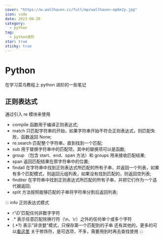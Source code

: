 ```yaml
---
cover: "https://w.wallhaven.cc/full/mp/wallhaven-mp6e2y.jpg"
icon: code
date: 2023-08-20
category:
  - python
tag:
  - python进阶
star: true
sticky: true
---
```


# Python

在学习菜鸟教程上 python 进阶的一些笔记

<!-- more -->

## 正则表达式

通过引入 re 模块来使用

- compile 函数用于编译正则表达式;
- match 只匹配字符串的开始，如果字符串开始不符合正则表达式，则匹配失败，函数返回 None;
- re.search 匹配整个字符串，直到找到一个匹配;
- sub 用于替换字符串中的匹配项，其中的替换项可以是函数;
- group （包含 start、end、span 方法）和 groups 用来接收匹配结果;
- span 返回匹配结果在原字符串中的位置;
- findall 在字符串中找到正则表达式所匹配的所有子串，并返回一个列表，如果有多个匹配模式，则返回元组列表，如果没有找到匹配的，则返回空列表;
- finditer 在字符串中找到正则表达式所匹配的所有子串，并把它们作为一个迭代器返回;
- split 方法按照能够匹配的子串将字符串分割后返回列表;

::: info 正则表达式模式

- r'\D'匹配任何非数字字符
- .\* 表示任意匹配除换行符（\n、\r）之外的任何单个或多个字符
- (.\*?) 表示"非贪婪"模式，只保存第一个匹配到的子串
  还有其他的，更多的可以[看这里](https://www.runoob.com/regexp/regexp-metachar.html)
  关于修饰符，是可选项，不多，需要用到时再去查找使用
  :::
